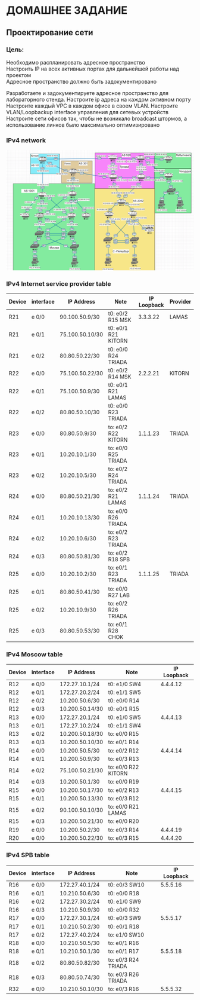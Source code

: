 # ДОМАШНЕЕ ЗАДАНИЕ
## Проектирование сети

### Цель:
Необходимо распланировать адресное пространство  
Настроить IP на всех активных портах для дальнейшей работы над проектом  
Адресное пространство должно быть задокументировано  

Разработаете и задокументируете адресное пространство для лабораторного стенда.
Настроите ip адреса на каждом активном порту
Настроите каждый VPC в каждом офисе в своем VLAN.
Настроите VLAN/Loopbackup interface управления для сетевых устройств
Настроите сети офисов так, чтобы не возникало broadcast штормов, а использование линков было максимально оптимизировано

### IPv4 network  
![alt-текст](https://github.com/stanlaz/otus_network_engineer/blob/main/Лабораторные%20работы/Network%20design/IPv4.png)  
### IPv4 Internet service provider table  
Device | interface | IP Address    | Note              |IP Loopback|	Provider    |  
-------|-----------|---------------|-------------------|-----------|----------------|  
R21    | e 0/0     |90.100.50.9/30 |t0: e0/2 R15 MSK   |3.3.3.22   |LAMAS           |   
R21    | e 0/1     |75.100.50.10/30|t0: e0/1 R21 KITORN|           |                |
R21    | e 0/2     |80.80.50.22/30 |t0: e0/0 R24 TRIADA|           |                |
R22    | e 0/0     |75.100.50.22/30|t0: e0/2 R14 MSK   |2.2.2.21   |KITORN          |
R22    | e 0/1     |75.100.50.9/30 |t0: e0/1 R21 LAMAS |           |                |
R22    | e 0/2     |80.80.50.10/30 |t0: e0/0 R23 TRIADA|           |                |
R23    | e 0/0     |80.80.50.9/30  |to: e0/2 R22 KITORN|1.1.1.23   |TRIADA          |
R23    | e 0/1     |10.20.10.1/30  |to: e0/0 R25 TRIADA|           |                |
R23    | e 0/2     |10.20.10.5/30  |to: e0/2 R24 TRIADA|           |                |
R24    | e 0/0     |80.80.50.21/30 |to: e0/2 R21 LAMAS |1.1.1.24   |TRIADA          |
R24    | e 0/1     |10.20.10.13/30 |to: e0/0 R26 TRIADA|           |                |
R24    | e 0/2     |10.20.10.6/30  |to: e0/2 R23 TRIADA|           |                |
R24    | e 0/3     |80.80.50.81/30 |to: e0/2 R18 SPB   |           |                |
R25    | e 0/0     |10.20.10.2/30  |to: e0/1 R23 TRIADA|1.1.1.25   |TRIADA          |
R25    | e 0/1     |80.80.50.41/30 |to: e0/0 R27 LAB   |           |                |
R25    | e 0/2     |10.20.10.9/30  |to: e0/2 R26 TRIADA|           |                |
R25    | e 0/3     |80.80.50.53/30 |to: e0/1 R28 CHOK  |           |                |

### IPv4 Moscow table  
Device | interface | IP Address    | Note              |IP Loopback|  
-------|-----------|---------------|-------------------|-----------|  
R12    | e 0/0     |172.27.10.1/24 |t0: e1/0 SW4       |4.4.4.12   |   
R12    | e 0/1     |172.27.20.2/24 |t0: e1/1 SW5       |           |
R12    | e 0/2     |10.200.50.6/30 |t0: e0/0 R14       |           |
R12    | e 0/3     |10.200.50.14/30|t0: e0/1 R15       |           |
R13    | e 0/0     |172.27.20.1/24 |t0: e1/0 SW5       |4.4.4.13   |
R13    | e 0/1     |172.27.10.2/24 |t0: e1/1 SW4       |           |
R13    | e 0/2     |10.200.50.18/30|to: e0/0 R15       |           |
R13    | e 0/3     |10.200.50.10/30|to: e0/1 R14       |           |
R14    | e 0/0     |10.200.50.5/30 |to: e0/2 R12       |4.4.4.14   |
R14    | e 0/1     |10.200.50.9/30 |to: e0/3 R13       |           |
R14    | e 0/2     |75.100.50.21/30|to: e0/0 R22 KITORN|           |
R14    | e 0/3     |10.200.50.1/30 |to: e0/0 R19       |           |
R15    | e 0/0     |10.200.50.17/30|to: e0/2 R13       |4.4.4.15   |
R15    | e 0/1     |10.200.50.13/30|to: e0/3 R12       |           |
R15    | e 0/2     |90.100.50.10/30|to: e0/0 R21 LAMAS |           |
R15    | e 0/3     |10.200.50.21/30|to: e0/0 R20       |           |
R19    | e 0/0     |10.200.50.2/30 |to: e0/3 R14       |4.4.4.19   |
R20    | e 0/0     |10.200.50.22/30|to: e0/3 R15       |4.4.4.20   |  

### IPv4 SPB table  
Device | interface | IP Address    | Note              |IP Loopback|  
-------|-----------|---------------|-------------------|-----------|  
R16    | e 0/0     |172.27.40.1/24 |t0: e0/3 SW10      |5.5.5.16   |   
R16    | e 0/1     |10.210.50.6/30 |t0: e0/0 R18       |           |
R16    | e 0/2     |172.27.30.2/24 |t0: e1/0 SW9       |           |
R16    | e 0/3     |10.210.50.9/30 |t0: e0/0 R32       |           |
R17    | e 0/0     |172.27.30.1/24 |t0: e0/3 SW9       |5.5.5.17   |
R17    | e 0/1     |10.210.50.2/30 |t0: e0/1 R18       |           |
R17    | e 0/2     |172.27.40.2/24 |to: e1/0 SW10      |           |
R18    | e 0/0     |10.210.50.5/30 |to: e0/1 R16       |           |
R18    | e 0/1     |10.210.50.1/30 |to: e0/1 R17       |5.5.5.18   |
R18    | e 0/2     |80.80.50.82/30 |to: e0/3 R24 TRIADA|           |
R18    | e 0/3     |80.80.50.74/30 |to: e0/3 R26 TRIADA|           |
R32    | e 0/0     |10.210.50.10/30|to: e0/3 R16       |5.5.5.32   |











        





